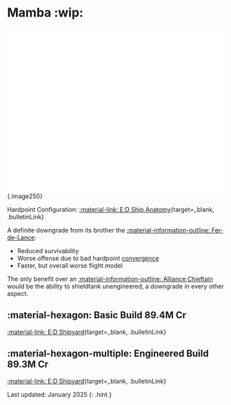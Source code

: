 # Mamba :wip:
![Ship Image](../assets/ships/Mamba.svg){.image250}

Hardpoint Configuration: [:material-link: E:D Ship Anatomy](https://siriuscorp.cc/edsa/?s=mamba){target=_blank, .bulletinLink}

A definite downgrade from its brother the [:material-information-outline: Fer-de-Lance](./ferdelance.md): 

* Reduced survivability
* Worse offense due to bad hardpoint [convergence](../misc/glossary.md#convergence)
* Faster, but overall worse flight model

The only benefit over an [:material-information-outline: Alliance Chieftain](./chieftain.md) would be the ability to shieldtank unengineered, a downgrade in every other aspect.

## :material-hexagon: Basic Build **89.4M Cr**

[:material-link: E:D Shipyard](https://edsy.org/#/L=IC00000H4C0SC0,HhR00HgB00FEE00FBG00Hdh00,DBw00DBw00DBw00DBw00DBw00Cjw00,9p300AAA00AOE00AcJ00AsO00B8g00BLA00BZY00,,7T4007go007fE0012G0020m001-C00,PvE_0Combat_0_D_0Basic){target=_blank, .bulletinLink}
<!-- [:material-link: Coriolis](){target=_blank, .bulletinLink} -->

## :material-hexagon-multiple: Engineered Build **89.3M Cr**

[:material-link: E:D Shipyard](https://edsy.org/#/L=HC00000H4C0S80,HhRG0BM_W0HgBG0BM_W0FEEG09M_W0FBGG09J_W0HdhG0BI_W0,DBwG09L_W0DBwG09L_W0DBwG09L_W0DBwG05L_W0DBwG05L_W0DBwG05L_W0,9p3G05I_W0AAAG03I_W0AOEG05I_W0AcIG05J_W0AsO00B8gG03L_W0BLeG05G_W0BZY00,,7T4G09I_W07goG054_W07fEG054_W07tn0020m001-C00,PvE_0Combat_0_D_0Full_0Engi){target=_blank, .bulletinLink}
<!-- [:material-link: Coriolis](){target=_blank, .bulletinLink} -->

Last updated: January 2025
{: .hint }